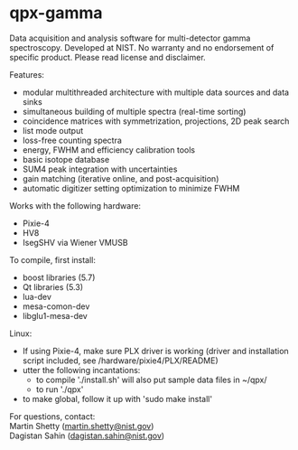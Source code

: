 # qpx-gamma

Data acquisition and analysis software for multi-detector gamma spectroscopy.
Developed at NIST. No warranty and no endorsement of specific product. Please read license and disclaimer.

Features:
* modular multithreaded architecture with multiple data sources and data sinks
* simultaneous building of multiple spectra (real-time sorting)
* coincidence matrices with symmetrization, projections, 2D peak search
* list mode output
* loss-free counting spectra
* energy, FWHM and efficiency calibration tools
* basic isotope database
* SUM4 peak integration with uncertainties
* gain matching (iterative online, and post-acquisition)
* automatic digitizer setting optimization to minimize FWHM

Works with the following hardware:
* Pixie-4
* HV8
* IsegSHV via Wiener VMUSB

To compile, first install:
* boost libraries (5.7)
* Qt libraries (5.3)
* lua-dev
* mesa-comon-dev
* libglu1-mesa-dev

Linux:
* If using Pixie-4, make sure PLX driver is working (driver and installation script included, see /hardware/pixie4/PLX/README)
* utter the following incantations:
  - to compile './install.sh' will also put sample data files in ~/qpx/
  - to run './qpx'
* to make global, follow it up with 'sudo make install'

For questions, contact:
<br>   Martin Shetty (martin.shetty@nist.gov)
<br>   Dagistan Sahin (dagistan.sahin@nist.gov)